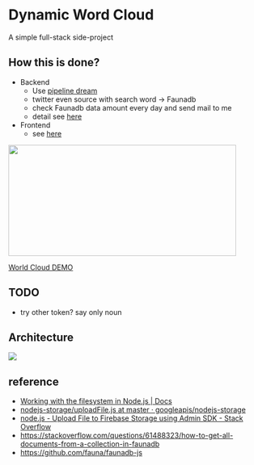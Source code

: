 # Dynamic Word Cloud


A simple full-stack side-project

## How this is done?
- Backend
  - Use [pipeline dream](https://pipedream.com/)
  - twitter even source with search word -> Faunadb
  - check Faunadb data amount every day and send mail to me
  - detail see [here](https://www.notion.so/nture4388/Word-cloud-Backend-7a1bcbb4905942fc86e573a5e81a3bca)
- Frontend
  - see [here](https://www.notion.so/nture4388/World-cloud-frontend-d499b33ad5fe4af8b9188e810e833ce6)

<img src="./asset/demo.gif" width="450" height="220"/>

[World Cloud DEMO](https://angular-82e48.web.app/)
## TODO
  - try other token? say only noun
  
  
## Architecture
<img src="https://files.benhu.info/2020/08/s1.PNG"/>



## reference
- [Working with the filesystem in Node.js | Docs](https://docs.pipedream.com/workflows/steps/code/nodejs/working-with-files/#the-tmp-directory)
- [nodejs-storage/uploadFile.js at master · googleapis/nodejs-storage](https://github.com/googleapis/nodejs-storage/blob/master/samples/uploadFile.js)
- [node.js - Upload File to Firebase Storage using Admin SDK - Stack Overflow](https://stackoverflow.com/questions/55111346/upload-file-to-firebase-storage-using-admin-sdk)
- https://stackoverflow.com/questions/61488323/how-to-get-all-documents-from-a-collection-in-faunadb
- https://github.com/fauna/faunadb-js

